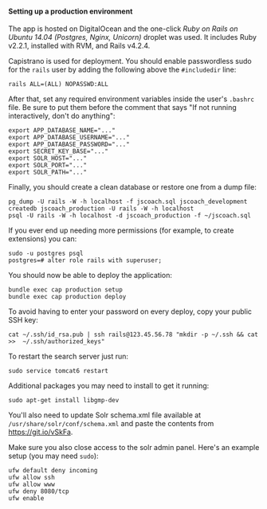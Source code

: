 #### Setting up a production environment

The app is hosted on DigitalOcean and the one-click _Ruby on Rails on Ubuntu 14.04
(Postgres, Nginx, Unicorn)_ droplet was used. It includes Ruby v2.2.1, installed with RVM,
and Rails v4.2.4.

Capistrano is used for deployment. You should enable passwordless sudo for the `rails`
user by adding the following above the `#includedir` line:

```shell
rails ALL=(ALL) NOPASSWD:ALL
```

After that, set any required environment variables inside the user's `.bashrc` file. Be sure
to put them before the comment that says "If not running interactively, don't do anything":

```shell
export APP_DATABASE_NAME="..."
export APP_DATABASE_USERNAME="..."
export APP_DATABASE_PASSWORD="..."
export SECRET_KEY_BASE="..."
export SOLR_HOST="..."
export SOLR_PORT="..."
export SOLR_PATH="..."
```

Finally, you should create a clean database or restore one from a dump file:

```shell
pg_dump -U rails -W -h localhost -f jscoach.sql jscoach_development
createdb jscoach_production -U rails -W -h localhost
psql -U rails -W -h localhost -d jscoach_production -f ~/jscoach.sql
```

If you ever end up needing more permissions (for example, to create extensions) you can:

```shell
sudo -u postgres psql
postgres=# alter role rails with superuser;
```

You should now be able to deploy the application:

```shell
bundle exec cap production setup
bundle exec cap production deploy
```

To avoid having to enter your password on every deploy, copy your public SSH key:

```shell
cat ~/.ssh/id_rsa.pub | ssh rails@123.45.56.78 "mkdir -p ~/.ssh && cat >>  ~/.ssh/authorized_keys"
```

To restart the search server just run:

```shell
sudo service tomcat6 restart
```

Additional packages you may need to install to get it running:

```shell
sudo apt-get install libgmp-dev
```

You'll also need to update Solr schema.xml file available at `/usr/share/solr/conf/schema.xml`
and paste the contents from https://git.io/vSkFa.

Make sure you also close access to the solr admin panel. Here's an example setup (you may need `sudo`):

```shell
ufw default deny incoming
ufw allow ssh
ufw allow www
ufw deny 8080/tcp
ufw enable
```
